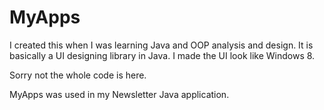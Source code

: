 # MyApps

I created this when I was learning Java and OOP analysis and design. It is basically a UI designing library in Java. I made the UI look like
Windows 8.

Sorry not the whole code is here.

MyApps was used in my Newsletter Java application.
